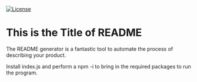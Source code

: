 [![License](https://img.shields.io/badge/License-Apache%202.0-blue.svg)](https://opensource.org/licenses/Apache-2.0)

# This is the Title of README

The README generator is a fantastic tool to automate the process of describing your product.

Install index.js and perform a npm -i to bring in the required packages to run the program.

